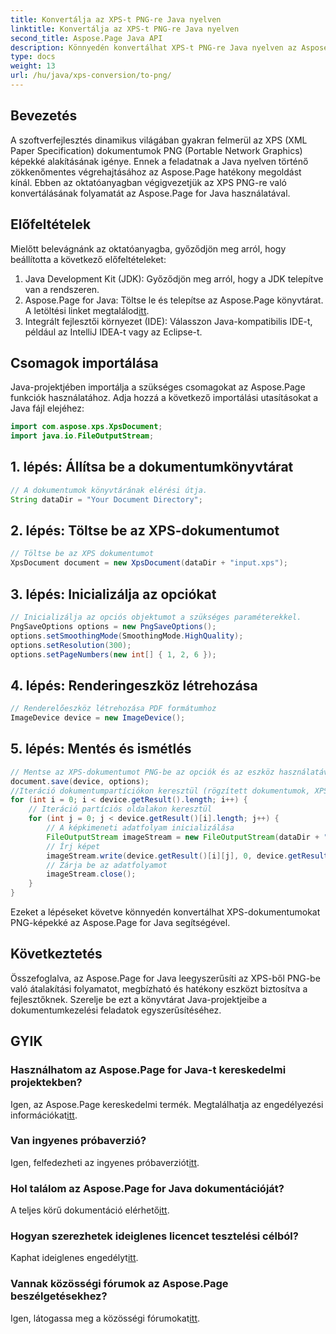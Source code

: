 ```yaml
---
title: Konvertálja az XPS-t PNG-re Java nyelven
linktitle: Konvertálja az XPS-t PNG-re Java nyelven
second_title: Aspose.Page Java API
description: Könnyedén konvertálhat XPS-t PNG-re Java nyelven az Aspose.Page segítségével. Egyszerűsítse a dokumentumfeladatokat ezzel a megbízható és fejlesztőbarát megoldással.
type: docs
weight: 13
url: /hu/java/xps-conversion/to-png/
---
```

## Bevezetés
A szoftverfejlesztés dinamikus világában gyakran felmerül az XPS (XML Paper Specification) dokumentumok PNG (Portable Network Graphics) képekké alakításának igénye. Ennek a feladatnak a Java nyelven történő zökkenőmentes végrehajtásához az Aspose.Page hatékony megoldást kínál. Ebben az oktatóanyagban végigvezetjük az XPS PNG-re való konvertálásának folyamatát az Aspose.Page for Java használatával.
## Előfeltételek
Mielőtt belevágnánk az oktatóanyagba, győződjön meg arról, hogy beállította a következő előfeltételeket:
1. Java Development Kit (JDK): Győződjön meg arról, hogy a JDK telepítve van a rendszeren.
2.  Aspose.Page for Java: Töltse le és telepítse az Aspose.Page könyvtárat. A letöltési linket megtalálod[itt](https://releases.aspose.com/page/java/).
3. Integrált fejlesztői környezet (IDE): Válasszon Java-kompatibilis IDE-t, például az IntelliJ IDEA-t vagy az Eclipse-t.
## Csomagok importálása
Java-projektjében importálja a szükséges csomagokat az Aspose.Page funkciók használatához. Adja hozzá a következő importálási utasításokat a Java fájl elejéhez:
```java
import com.aspose.xps.XpsDocument;
import java.io.FileOutputStream;
```
## 1. lépés: Állítsa be a dokumentumkönyvtárat
```java
// A dokumentumok könyvtárának elérési útja.
String dataDir = "Your Document Directory";
```
## 2. lépés: Töltse be az XPS-dokumentumot
```java
// Töltse be az XPS dokumentumot
XpsDocument document = new XpsDocument(dataDir + "input.xps");
```
## 3. lépés: Inicializálja az opciókat
```java
// Inicializálja az opciós objektumot a szükséges paraméterekkel.
PngSaveOptions options = new PngSaveOptions();
options.setSmoothingMode(SmoothingMode.HighQuality);
options.setResolution(300);
options.setPageNumbers(new int[] { 1, 2, 6 });
```
## 4. lépés: Renderingeszköz létrehozása
```java
// Renderelőeszköz létrehozása PDF formátumhoz
ImageDevice device = new ImageDevice();
```
## 5. lépés: Mentés és ismétlés
```java
// Mentse az XPS-dokumentumot PNG-be az opciók és az eszköz használatával
document.save(device, options);
//Iteráció dokumentumpartíciókon keresztül (rögzített dokumentumok, XPS kifejezéssel)
for (int i = 0; i < device.getResult().length; i++) {
    // Iteráció partíciós oldalakon keresztül
    for (int j = 0; j < device.getResult()[i].length; j++) {
        // A képkimeneti adatfolyam inicializálása
        FileOutputStream imageStream = new FileOutputStream(dataDir + "XPStoPNG" + "_" + (i + 1) + "_" + (j + 1) + ".png");
        // Írj képet
        imageStream.write(device.getResult()[i][j], 0, device.getResult()[i][j].length);
        // Zárja be az adatfolyamot
        imageStream.close();
    }
}
```
Ezeket a lépéseket követve könnyedén konvertálhat XPS-dokumentumokat PNG-képekké az Aspose.Page for Java segítségével.
## Következtetés
Összefoglalva, az Aspose.Page for Java leegyszerűsíti az XPS-ből PNG-be való átalakítási folyamatot, megbízható és hatékony eszközt biztosítva a fejlesztőknek. Szerelje be ezt a könyvtárat Java-projektjeibe a dokumentumkezelési feladatok egyszerűsítéséhez.
## GYIK
### Használhatom az Aspose.Page for Java-t kereskedelmi projektekben?
 Igen, az Aspose.Page kereskedelmi termék. Megtalálhatja az engedélyezési információkat[itt](https://purchase.aspose.com/buy).
### Van ingyenes próbaverzió?
 Igen, felfedezheti az ingyenes próbaverziót[itt](https://releases.aspose.com/).
### Hol találom az Aspose.Page for Java dokumentációját?
 A teljes körű dokumentáció elérhető[itt](https://reference.aspose.com/page/java/).
### Hogyan szerezhetek ideiglenes licencet tesztelési célból?
 Kaphat ideiglenes engedélyt[itt](https://purchase.aspose.com/temporary-license/).
### Vannak közösségi fórumok az Aspose.Page beszélgetésekhez?
 Igen, látogassa meg a közösségi fórumokat[itt](https://forum.aspose.com/c/page/39).
